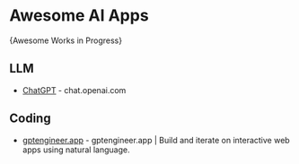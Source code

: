 # Awesome AI Apps
{Awesome Works in Progress}

## LLM
* [ChatGPT](https://chat.openai.com/) - chat.openai.com

## Coding
* [gptengineer.app](https://gptengineer.app/) - gptengineer.app | Build and iterate on interactive web apps using natural language.
